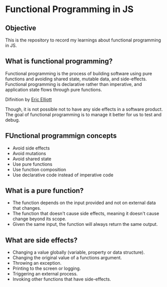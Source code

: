 # Functional Programming in JS

## Objective
This is the repository to record my learnings about functional programming in JS.

## What is functional programming?
Functional programming is the process of building software using pure functions and avoiding shared state, mutable data, and side-effects. Functional programming is declarative rather than imperative, and application state flows through pure functions.

Difinition by [Eric Elliott](https://medium.com/javascript-scene/master-the-javascript-interview-what-is-functional-programming-7f218c68b3a0)

Though, it is not possible not to have any side effects in a software product. The goal of functional programming is to manage it better for us to test and debug.

## FUnctional programmign concepts
- Avoid side effects
- Avoid mutations
- Avoid shared state
- Use pure functions
- Use function composition
- Use declarative code instead of imperative code

## What is a pure function?
- The function depends on the input provided and not on external data that changes.
- The function that doesn't cause side effects, meaning it doesn't cause change beyond its scope.
- Given the same input, the function will always return the same output.

## What are side effects?
- Changing a value globally (variable, property or data structure).
- Changing the original value of a functions argument.
- Throwing an exception.
- Printing to the screen or logging.
- Triggering an external process.
- Invoking other functions that have side-effects.